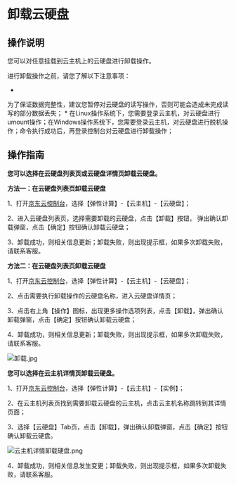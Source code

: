 # **卸载云硬盘**

## **操作说明**

您可以对任意挂载到云主机上的云硬盘进行卸载操作。

进行卸载操作之前，请您了解以下注意事项：

* 
为了保证数据完整性，建议您暂停对云硬盘的读写操作，否则可能会造成未完成读写的部分数据丢失；
* 
在Linux操作系统下，您需要登录云主机，对云硬盘进行umount操作；在Windows操作系统下，您需要登录云主机，对云硬盘进行脱机操作；命令执行成功后，再登录控制台对云硬盘进行卸载操作；

## **操作指南**

**您可以选择在云硬盘列表页或云硬盘详情页卸载云硬盘。**

**方法一：在云硬盘列表页卸载云硬盘**

1、打开[京东云控制台](http://console.jdcloud.com/)，选择【弹性计算】-【云主机】-【云硬盘】；

2、进入云硬盘列表页，选择需要卸载的云硬盘，点击【卸载】按钮， 弹出确认卸载弹窗，点击【确定】按钮确认卸载云硬盘；

3、卸载成功，则相关信息更新；卸载失败，则出现提示框，如果多次卸载失败，请联系客服。

**方法二：**在云硬盘列表页卸载云硬盘****

1、打开[京东云控制台](http://console.jdcloud.com/)，选择【弹性计算】-【云主机】-【云硬盘】；

2、点击需要执行卸载操作的云硬盘名称，进入云硬盘详情页；

3、点击右上角【操作】图标，出现更多操作选项列表，点击【卸载】，弹出确认卸载弹窗，点击【确定】按钮确认卸载云硬盘；

4、卸载成功，则相关信息更新；卸载失败，则出现提示框，如果多次卸载失败，请联系客服。

![卸载.jpg](https://img1.jcloudcs.com/cms/25dd25ca-745d-44c7-880e-60357cfcf8ec20171208094344.jpg)

**您可以选择在云主机详情页卸载云硬盘。**

1、打开[京东云控制台](http://console.jdcloud.com/)，选择【弹性计算】-【云主机】-【实例】；

2、在云主机列表页找到需要卸载云硬盘的云主机，点击云主机名称跳转到其详情页面；

3、选择【云硬盘】Tab页，点击【卸载】，弹出确认卸载弹窗，点击【确定】按钮确认卸载云硬盘。

![云主机详情卸载硬盘.png](https://img1.jcloudcs.com/cms/20f78a3c-3b88-44c1-8ebf-b1ed189aac1e20170823073820.png)

4、卸载成功，则相关信息发生变更；卸载失败，则出现提示框，如果多次卸载失败，请联系客服。